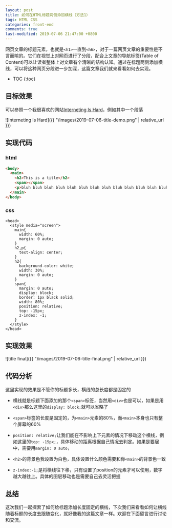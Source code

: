 ```yaml
---
layout: post
title: 如何在HTML标题两侧添加横线（方法1）
tags: HTML CSS
categories: front-end
comments: true
last-modified: 2019-07-06 21:47:00 +0800
---
```

网页文章的标题元素，也就是`<h1>`一直到`<h6>`，对于一篇网页文章的重要性是不言而喻的。它们在视觉上对网页进行了分段，配合上文章的导航标签(Table of Content)可以让读者整体上对文章有个清晰的结构认知。通过在标题两侧添加横线，可以将这种网页分段进一步加深，这篇文章我们就来看看如何去实现。

* TOC
{:toc}

## 目标效果
可以参照一个我很喜欢的网站[Interneting Is Hard](https://internetingishard.com/)，例如其中一个段落

![Interneting Is Hard]({{ "/images/2019-07-06-title-demo.png" | relative_url }})

## 实现代码

### html
```html
<body>
  <main>
    <h2>This is a title</h2>
    <span></span>
    <p>bluh bluh bluh bluh bluh bluh bluh bluh bluh bluh bluh bluh bluh bluh bluh bluh bluh bluh bluh bluh bluh bluh bluh bluh bluh</p>
  </main>
</body>
```

### css
```
<head>
  <style media="screen">
    main{
      width: 60%;
      margin: 0 auto;
    }
    h2,p{
      text-align: center;
    }
    h2{
      background-color: white;
      width: 30%;
      margin: 0 auto;
    }
    span{
      margin: 0 auto;
      display: block;
      border: 1px black solid;
      width: 80%;
      position: relative;
      top: -15px;
      z-index: -1;
    }
  </style>
</head>
```
## 实现效果
![title final]({{ "/images/2019-07-06-title-final.png" | relative_url }})

## 代码分析
这里实现的效果是不管你的标题多长，横线的总长度都是固定的
* 横线就是标题下面添加的那个`<span>`标签，当然用`<div>`也是可以，如果是用`<div>`那么这里的`display: block;`就可以省略了

* `<span>`标签的长度是固定的，为`<main>`元素的80%，而`<main>`本身也只有整个屏幕的60%

* `position: relative;`让我们能在不影响上下元素的情况下移动这个横线，例如这里的`top: -15px;`，具体移动的距离根据自己情况去判定。如果是要居中，需要用`margin: 0 auto;`

* `<h2>`的背景色我设置为白色，具体设置什么颜色需要和你`<main>`的背景色一致

* `z-index:-1;`是将横线往下移，只有设置了position的元素才可以使用，数字越大越往上。具体的图层移动也是需要自己去灵活把握

## 总结
这次我们一起探索了如何给标题添加长度固定的横线，下次我们来看看如何让横线随着标题的长度去跟随变化，就好像我的这篇文章一样。欢迎在下面留言进行讨论和交流。
